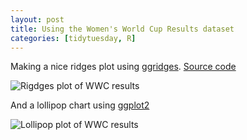 ```yaml
---
layout: post
title: Using the Women's World Cup Results dataset
categories: [tidytuesday, R]
---
```



Making a nice ridges plot using [ggridges](https://github.com/clauswilke/ggridges).
[Source code](https://github.com/jmcastagnetto/tidytuesday-kludges/tree/master/2019-07-09-womens_world_cup_results)

![Rigdges plot of WWC results](/tidytuesday-kludges/assets/2019-07-09-wwcr-ridges_plot.png) 

<!--more-->

And a lollipop chart using [ggplot2](https://ggplot2.tidyverse.org/)

![Lollipop plot of WWC results](/tidytuesday-kludges/assets/2019-07-09-wwcr-lollipop_plot.png)

